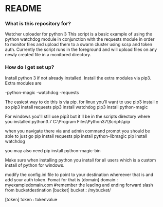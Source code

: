 # README #


### What is this repository for? ###

Watcher uploader for python 3
This script is a basic example of using the python watchdog module in conjunction with the requests module in order to monitor
files and upload them to a swarm cluster using scsp and token auth.
Currently the script runs in the foreground and will upload files on any newly created file in a monitored directory.


### How do I get set up? ###

Install python 3 if not already installed. 
Install the extra modules via pip3. 
Extra modules are 

-python-magic
-watchdog
-requests


The easiest way to do this is via pip. 
for linux you'll want to use 
pip3 install x
so 
pip3 install requests
pip3 install watchdog
pip3 install python-magic

For windows you'll still use pip3 but it'll be in the scripts directory where you installed python3.7
C:\Program Files\Python37\Scripts\pip 

when you navigate there via and admin command prompt you should be able to just go
pip install requests
pip install python-libmagic
pip install watchdog

you may also need 
pip install python-magic-bin

Make sure when installing python you install for all users which is a custom install of python for windows. 



modify the config.ini file to point to your destination whereever that is and add your auth token. 
Fomat for that is 
[domain]
domain : myexampledomain.com
#remember the leading and ending forward slash from bucketdestination
[bucket]
bucket : /mybucket/

[token]
token : tokenvalue




